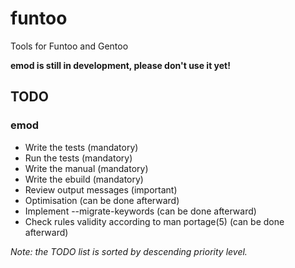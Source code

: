 funtoo
======

Tools for Funtoo and Gentoo

**emod is still in development, please don't use it yet!**

## TODO
### emod
 * Write the tests (mandatory)
 * Run the tests (mandatory)
 * Write the manual (mandatory)
 * Write the ebuild (mandatory)
 * Review output messages (important)
 * Optimisation (can be done afterward)
 * Implement --migrate-keywords (can be done afterward)
 * Check rules validity according to man portage(5) (can be done afterward)

*Note: the TODO list is sorted by descending priority level.*

